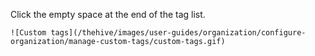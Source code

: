 Click the empty space at the end of the tag list.

    ![Custom tags](/thehive/images/user-guides/organization/configure-organization/manage-custom-tags/custom-tags.gif)